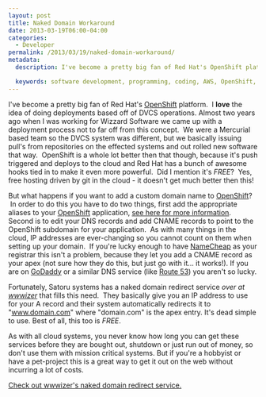 ```yaml
---
layout: post
title: Naked Domain Workaround
date: 2013-03-19T06:00-04:00
categories:
  - Developer
permalink: /2013/03/19/naked-domain-workaround/
metadata:
  description: I've become a pretty big fan of Red Hat's OpenShift platform.

  keywords: software development, programming, coding, AWS, OpenShift, Git
---
```

I've become a pretty big fan of Red Hat's [OpenShift](http://openshift.com) platform.  I **love** the idea of doing deployments based off of DVCS operations. Almost two years ago when I was working for Wizzard Software we came up with a deployment process not to far off from this concept.  We were a Mercurial based team so the DVCS system was different, but we basically issuing pull's from repositories on the effected systems and out rolled new software that way.  OpenShift is a whole lot better then that though, because it's push triggered and deploys to the cloud and Red Hat has a bunch of awesome hooks tied in to make it even more powerful.  Did I mention it's _FREE_?  Yes, free hosting driven by git in the cloud - it doesn't get much better then this!

But what happens if you want to add a custom domain name to [OpenShift](http://openshift.com)?  In order to do this you have to do two things, first add the appropriate aliases to your [OpenShift](http://openshift.com) application, [see here for more information](https://openshift.redhat.com/community/blogs/custom-url-names-for-your-paas-applications-host-forwarding-and-cnames-the-openshift-way). Second is to edit your DNS records and add CNAME records to point to the OpenShift subdomain for your application.  As with many things in the cloud, IP addresses are ever-changing so you cannot count on them when setting up your domain.  If you're lucky enough to have [NameCheap](http://namecheap.com) as your registrar this isn't a problem, because they let you add a CNAME record as your apex (not sure how they do this, but just go with it... it works!). If you are on [GoDaddy](http://godaddy.com) or a similar DNS service (like [Route 53](http://aws.amazon.com/route53/)) you aren't so lucky.

Fortunately, Satoru systems has a naked domain redirect service _over at [wwwizer](http://wwwizer.com)_ that fills this need.  They basically give you an IP address to use for your A record and their system automatically redirects it to "www.domain.com" where "domain.com" is the apex entry. It's dead simple to use. Best of all, this too is _FREE_.

As with all cloud systems, you never know how long you can get these services before they are bought out, shutdown or just run out of money, so don't use them with mission critical systems. But if you're a hobbyist or have a pet-project this is a great way to get it out on the web without incurring a lot of costs.

[Check out wwwizer's naked domain redirect service.](http://wwwizer.com/naked-domain-redirect)
